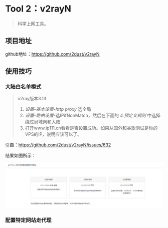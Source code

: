# Tool 2：v2rayN

> 科学上网工具。

## 项目地址

github地址：https://github.com/2dust/v2rayN

## 使用技巧

### 大陆白名单模式

>  v2ray版本3.13
>
> 1. *设置*-*基本设置*-*http proxy* 选全局
> 2. *设置*-*路由设置*-选IPifNonMatch，然后在下面的 *4.预定义规则* 中选择绕过局域网和大陆
> 3. 打开www.ip111.cn看看是否设置成功。如果从国外和谷歌测试是你的VPS的IP，说明应该可以了。

引自：https://github.com/2dust/v2rayN/issues/632

结果如图所示：

![image-20210707172147195](图片/image-20210707172147195.png)

### 配置特定网站走代理



